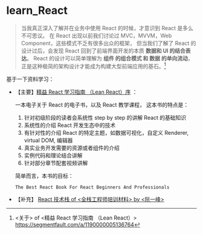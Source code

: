 # learn_React

>当我真正深入了解并在业务中使用 React 的时候，才意识到 React 是多么不可思议。 在 React 出现以前我们讨论过 MVC，MVVM，Web Component，这些模式不乏有很多出众的框架，
但当我们了解了 React 的设计过后，会发现 React 回到了前端界面开发的本质 **数据和 UI 的结合表达**。 
React 的设计可以简单理解为 **组件 的组合模式 和 数据 的单向流动**，正是这种极简的架构设计才能成为构建大型前端应用的基石。[^1]


基于一下资料学习：

- 【主要】[精益 React 学习指南 （Lean React）序][Learn_Best_React] ： 

  
    一本电子关于 React 的电子书，以及 React 教学课程， 这本书的特点是：

    1. 针对初级阶段的读者会系统性 step by step 的讲解 React 的基础知识
    1. 系统性的介绍 React 开发生态中的技术
    1. 有针对性的介绍 React 的特定主题，如数据可视化，自定义 Renderer, virtual DOM, 编辑器
    1. 真实业务开发需要的资源或者组件的介绍
    1. 实例代码和理论结合讲解
    1. 针对部分章节配套视频讲解
    

    简单而言，本书的目标：
    ```
    The Best React Book For React Beginners And Professionals
    ```

- 【补充】 [React 技术栈 of <全栈工程师培训材料> by <阮一峰>](https://github.com/yafey/learn_js_stack-React/blob/master/docs/react.md)


[Learn_Best_React]:https://segmentfault.com/a/1190000005136764 "https://segmentfault.com/a/1190000005136764"

[^1]:<关于> of <精益 React 学习指南 （Lean React）> https://segmentfault.com/a/1190000005136764